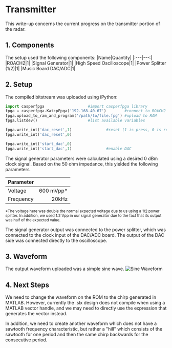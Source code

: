 # Transmitter
This write–up concerns the current progress on the transmitter portion of the radar.

## 1. Components
The setup used the following components:
|Name|Quantity|
|:---|---:|
|ROACH2|1|
|Signal Generator|1|
|High Speed Oscilloscope|1|
|Power Splitter (1/2)|1|
|Music Board DAC/ADC|1|

## 2. Setup
The compiled bitstream was uploaded using iPython:
```python
import casperfpga					#import casperfpga library
fpga = casperfpga.KatcpFpga('192.168.40.67')		#connect to ROACH2 using IP
fpga.upload_to_ram_and_program('/path/to/file.fpg')	#upload to RAM
fpga.listdev()						#list available variables

fpga.write_int('dac_reset',1)				#reset (1 is press, 0 is release)
fpga.write_int('dac_reset',0)

fpga.write_int('start_dac',0)
fpga.write_int('start_dac',1)				#enable DAC
```

The signal generator parameters were calculated using a desired 0 dBm clock signal. Based on the 50 ohm impedance, this yielded the following parameters

|Parameter||
|:---|---:|
|Voltage|600 mVpp*|
|Frequency|20kHz|

<sub>*The voltage here was double the normal expected voltage due to us using a 1/2 power splitter. In addition, we used 1.2 Vpp in our signal generator due to the fact that its output was half of the expected value.</sub>

The signal generator output was connected to the power splitter, which was connected to the clock input of the DAC/ADC board. The output of the DAC side was connected directly to the oscilloscope.

## 3. Waveform
The output waveform uploaded was a simple sine wave.
![Sine Waveform](https://i.imgur.com/a4cmzpB.jpg)

## 4. Next Steps
We need to change the waveform on the ROM to the chirp generated in MATLAB. However, currently the .slx design does not compile when using a MATLAB vector handle, and we may need to directly use the expression that generates the vector instead.

In addition, we need to create another waveform which does not have a sawtooth frequency characteristic, but rather a "hill" which consists of the sawtooth for one period and then the same chirp backwards for the consecutive period.
